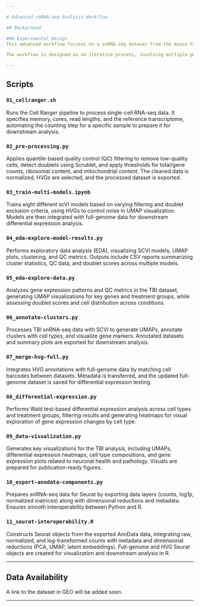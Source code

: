 ```yaml
---

# Advanced snRNA-seq Analysis Workflow

## Background

### Experimental Design
This advanced workflow focuses on a snRNA-seq dataset from the mouse hippocampus. PS19 mice (a model for frontotemporal dementia) were subjected to mild traumatic brain injury (TBI), known to exacerbate tau pathology in humans. An experimental AAV therapy was used to rescue pathology, and sequencing reveals transcriptional changes across cell populations, particularly in neuronal populations, highlighting signatures associated with disease vs. health.

The workflow is designed as an iterative process, involving multiple phases of analysis, annotation, and visualization to prepare for manuscript submission.

---
```


## Scripts

### `01_cellranger.sh`
Runs the Cell Ranger pipeline to process single-cell RNA-seq data. It specifies memory, cores, read lengths, and the reference transcriptome, automating the counting step for a specific sample to prepare it for downstream analysis.



### `02_pre-processing.py`
Applies quantile-based quality control (QC) filtering to remove low-quality cells, detect doublets using Scrublet, and apply thresholds for total/gene counts, ribosomal content, and mitochondrial content. The cleaned data is normalized, HVGs are selected, and the processed dataset is exported.



### `03_train-multi-models.ipynb`
Trains eight different scVI models based on varying filtering and doublet exclusion criteria, using HVGs to control noise in UMAP visualization. Models are then integrated with full-genome data for downstream differential expression analysis.



### `04_eda-explore-model-results.py`
Performs exploratory data analysis (EDA), visualizing SCVI models, UMAP plots, clustering, and QC metrics. Outputs include CSV reports summarizing cluster statistics, QC data, and doublet scores across multiple models.



### `05_eda-explore-data.py`
Analyzes gene expression patterns and QC metrics in the TBI dataset, generating UMAP visualizations for key genes and treatment groups, while assessing doublet scores and cell distribution across conditions.



### `06_annotate-clusters.py`
Processes TBI snRNA-seq data with SCVI to generate UMAPs, annotate clusters with cell types, and visualize gene markers. Annotated datasets and summary plots are exported for downstream analysis.



### `07_merge-hvg-full.py`
Integrates HVG annotations with full-genome data by matching cell barcodes between datasets. Metadata is transferred, and the updated full-genome dataset is saved for differential expression testing.



### `08_differential-expression.py`
Performs Wald test-based differential expression analysis across cell types and treatment groups, filtering results and generating heatmaps for visual exploration of gene expression changes by cell type.



### `09_data-visualization.py`
Generates key visualizations for the TBI analysis, including UMAPs, differential expression heatmaps, cell type compositions, and gene expression plots related to neuronal health and pathology. Visuals are prepared for publication-ready figures.



### `10_export-anndata-components.py`
Prepares snRNA-seq data for Seurat by exporting data layers (counts, log1p, normalized matrices) along with dimensional reductions and metadata. Ensures smooth interoperability between Python and R.



### `11_seurat-interoperability.R`
Constructs Seurat objects from the exported AnnData data, integrating raw, normalized, and log-transformed counts with metadata and dimensional reductions (PCA, UMAP, latent embeddings). Full-genome and HVG Seurat objects are created for visualization and downstream analysis in R.

---

## Data Availability
A link to the dataset in GEO will be added soon.

---
